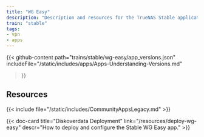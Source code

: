 ```yaml
---
title: "WG Easy"
description: "Description and resources for the TrueNAS Stable application called WG Easy."
train: "stable"
tags:
- vpn
- apps
---
```


{{< github-content 
    path="trains/stable/wg-easy/app_versions.json"
	includeFile="/static/includes/apps/Apps-Understanding-Versions.md"
>}}

## Resources

{{< include file="/static/includes/CommunityAppsLegacy.md" >}}

<div class="docs-sections">

{{< doc-card title="Diskoverdata Deployment" link="/resources/deploy-wg-easy"
descr="How to deploy and configure the Stable WG Easy app." >}}

</div>